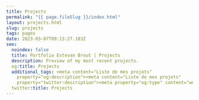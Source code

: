 ```yaml
---
title: Projects
permalink: "{{ page.fileSlug }}/index.html"
layout: projects.html
slug: projects
tags: pages
date: 2023-03-07T09:13:27.183Z
seo:
  noindex: false
  title: Portfolio Estevan Brout | Projects
  description: Preview of my most recent projects.
  og:title: Projects
  additional_tags: <meta content="Liste de mes projets"
    property="og:description"><meta content="Liste de mes projets"
    property="twitter:description"><meta property="og:type" content="website">
  twitter:title: Projects
---
```

